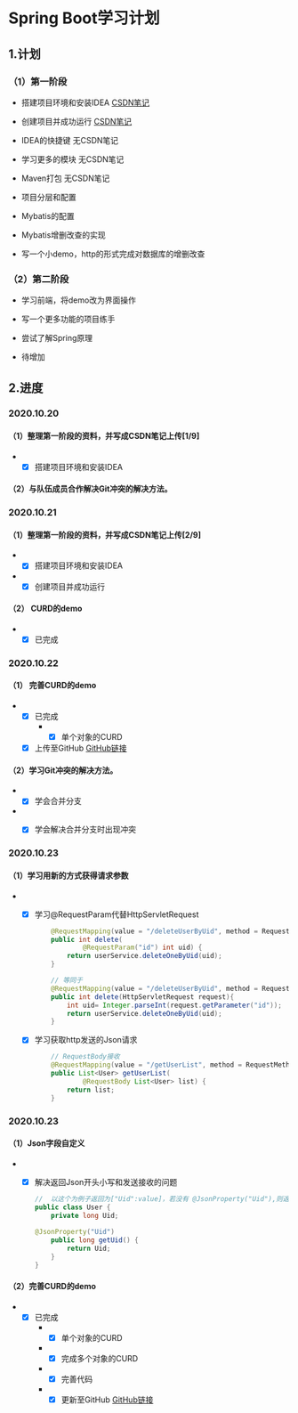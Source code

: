 #  Spring Boot学习计划

## 1.计划

### （1）第一阶段

* 搭建项目环境和安装IDEA  [CSDN笔记](https://blog.csdn.net/m0_51683714/article/details/109156046)
* 创建项目并成功运行  [CSDN笔记](https://blog.csdn.net/m0_51683714/article/details/109185265)
* IDEA的快捷键  无CSDN笔记
* 学习更多的模块 无CSDN笔记
* Maven打包 无CSDN笔记
* 项目分层和配置
* Mybatis的配置

* Mybatis增删改查的实现

* 写一个小demo，http的形式完成对数据库的增删改查


### （2）第二阶段

* 学习前端，将demo改为界面操作

* 写一个更多功能的项目练手
* 尝试了解Spring原理
* 待增加

## 2.进度

### 2020.10.20

#### （1）整理第一阶段的资料，并写成CSDN笔记上传[1/9]

- - [x] 搭建项目环境和安装IDEA

#### （2）与队伍成员合作解决Git冲突的解决方法。

### 2020.10.21

#### （1）整理第一阶段的资料，并写成CSDN笔记上传[2/9]

- - [x] 搭建项目环境和安装IDEA

- - [x] 创建项目并成功运行

#### （2） CURD的demo

- - [x] 已完成

### 2020.10.22

#### （1） 完善CURD的demo

- - [x] 已完成
    * * [x] 单个对象的CURD
  - [x] 上传至GitHub  [GitHub链接](https://github.com/huyuanxin1999/LearnSSM)

#### （2）学习Git冲突的解决方法。

* * [x] 学会合并分支
* * [x] 学会解决合并分支时出现冲突



### 2020.10.23

#### （1）学习用新的方式获得请求参数

* * [x] 学习@RequestParam代替HttpServletRequest

    ```java
        @RequestMapping(value = "/deleteUserByUid", method = RequestMethod.DELETE)
        public int delete(
                @RequestParam("id") int uid) {
            return userService.deleteOneByUid(uid);
        }
    
    	// 等同于
        @RequestMapping(value = "/deleteUserByUid", method = RequestMethod.DELETE)
        public int delete(HttpServletRequest request){
            int uid= Integer.parseInt(request.getParameter("id"));
            return userService.deleteOneByUid(uid);
        }
    ```

  * [x] 学习获取http发送的Json请求

    ```java
       	// RequestBody接收
    	@RequestMapping(value = "/getUserList", method = RequestMethod.GET)
        public List<User> getUserList(
                @RequestBody List<User> list) {
            return list;
        }
    ```

### 2020.10.23

#### （1）Json字段自定义

* * [x] 解决返回Json开头小写和发送接收的问题

    ```java
    //  以这个为例子返回为["Uid":value]，若没有 @JsonProperty("Uid"),则返回字段为["uid":value]
    public class User {
        private long Uid;
        
    @JsonProperty("Uid")
        public long getUid() {
            return Uid;
        }
    }
    ```

#### （2）完善CURD的demo

* * [x] 已完成
    * * [x] 单个对象的CURD
    * * [x] 完成多个对象的CURD
    * * [x] 完善代码
    * * [x] 更新至GitHub   [GitHub链接](https://github.com/huyuanxin1999/LearnSSM)